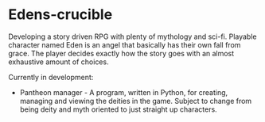 # Edens-crucible

Developing a story driven RPG with plenty of mythology and sci-fi. 
Playable character named Eden is an angel that basically has their own fall from grace. The player decides exactly how the story goes with an almost exhaustive amount of choices. 

Currently in development:

- Pantheon manager - A program, written in Python, for creating, managing and viewing the deities in the game. Subject to change from being deity and myth oriented to just straight up characters. 
